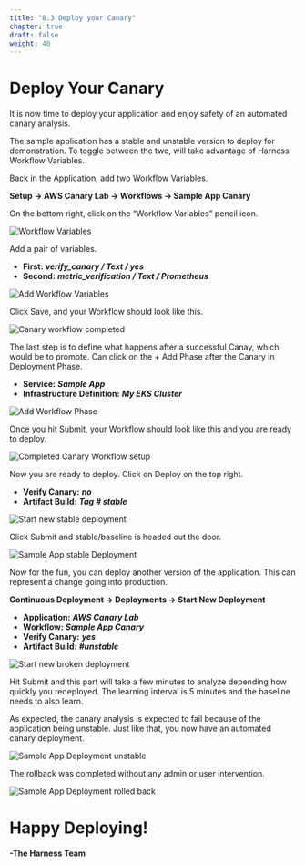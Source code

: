 ```yaml
---
title: "8.3 Deploy your Canary"
chapter: true
draft: false
weight: 40
---
```


# Deploy Your Canary

It is now time to deploy your application and enjoy safety of an automated canary analysis. 

The sample application has a stable and unstable version to deploy for demonstration. To toggle between the two, will take advantage of Harness Workflow Variables.

Back in the Application, add two Workflow Variables. 

**Setup -> AWS Canary Lab -> Workflows -> Sample App Canary**

On the bottom right, click on the “Workflow Variables” pencil icon. 

![Workflow Variables](/images/workflow_vars_small.png)

Add a pair of variables. 

* **First:** ***verify_canary / Text / yes***
* **Second:** ***metric_verification / Text / Prometheus***

![Add Workflow Variables](/images/workflow_vars_setup.png)

Click Save, and your Workflow should look like this.

![Canary workflow completed](/images/canary_workflow_complete.png)

The last step is to define what happens after a successful Canay, which would be to promote. Can click on the + Add Phase after the Canary in Deployment Phase. 

* **Service:** ***Sample App***
* **Infrastructure Definition:** ***My EKS Cluster***

![Add Workflow Phase](/images/sample_app_workflow_phase.png)

Once you hit Submit, your Workflow should look like this and you are ready to deploy.

![Completed Canary Workflow setup](/images/sample_app_workflow_primary.png)

Now you are ready to deploy. Click on Deploy on the top right. 

* **Verify Canary:** ***no***
* **Artifact Build:** ***Tag # stable*** 

![Start new stable deployment](/images/start_new_deployment.png)

Click Submit and stable/baseline is headed out the door. 

![Sample App stable Deployment](/images/sample_app_deployment.png)

Now for the fun, you can deploy another version of the application. This can represent a change going into production. 

**Continuous Deployment -> Deployments -> Start New Deployment** 

* **Application:** ***AWS Canary Lab***
* **Workflow:** ***Sample App Canary***
* **Verify Canary:** ***yes***
* **Artifact Build:** ***#unstable***

![Start new broken deployment](/images/start_new_deployment_broken.png)

Hit Submit and this part will take a few minutes to analyze depending how quickly you redeployed. The learning interval is 5 minutes and the baseline needs to also learn.  

As expected, the canary analysis is expected to fail because of the application being unstable. Just like that, you now have an automated canary deployment. 

![Sample App Deployment unstable](/images/sample_app_deployment_broken.png)

The rollback was completed without any admin or user intervention. 

![Sample App Deployment rolled back](/images/sample_app_deployment_rollback.png)

# Happy Deploying!

**-The Harness Team**
